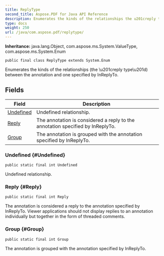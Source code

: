 ```yaml
---
title: ReplyType
second_title: Aspose.PDF for Java API Reference
description: Enumerates the kinds of the relationships the u201creply typeu201d between the annotation and one specified by InReplyTo.
type: docs
weight: 250
url: /java/com.aspose.pdf/replytype/
---
```

**Inheritance:**
java.lang.Object, com.aspose.ms.System.ValueType, com.aspose.ms.System.Enum
```
public final class ReplyType extends System.Enum
```

Enumerates the kinds of the relationships (the \\u201creply type\\u201d) between the annotation and one specified by InReplyTo.
## Fields

| Field | Description |
| --- | --- |
| [Undefined](#Undefined) | Undefined relationship. |
| [Reply](#Reply) | The annotation is considered a reply to the annotation specified by InReplyTo. |
| [Group](#Group) | The annotation is grouped with the annotation specified by InReplyTo. |
### Undefined {#Undefined}
```
public static final int Undefined
```


Undefined relationship.

### Reply {#Reply}
```
public static final int Reply
```


The annotation is considered a reply to the annotation specified by InReplyTo. Viewer applications should not display replies to an annotation individually but together in the form of threaded comments.

### Group {#Group}
```
public static final int Group
```


The annotation is grouped with the annotation specified by InReplyTo.

